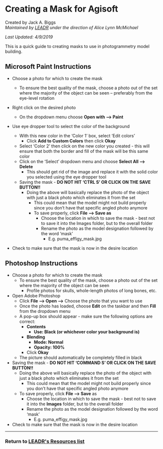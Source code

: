# Creating a Mask for Agisoft
Created by Jack A. Biggs
<br>*Maintained by [LEADR](http://leadr.msu.edu/) under the direction of Alice Lynn McMichael*

*Last Updated: 4/9/2019*

This is a quick guide to creating masks to use in photogrammetry model building.

## Microsoft Paint Instructions
* Choose a photo for which to create the mask
    * To ensure the best quality of the mask, choose a photo out of the set where the majority of the object can be seen – preferably from the eye-level rotation
* Right click on the desired photo
    * On the dropdown menu choose **Open with --> Paint**
* Use eye dropper tool to select the color of the background
    * With this new color in the ‘Color 1’ box, select ‘Edit colors’
        * Click **Add to Custom Colors** then click **Okay**
    * Select ‘Color 2’ then click on the new color you created - this will ensure that both the border and fill of the mask will be this same color
    * Click on the ‘Select’ dropdown menu and choose **Select All --> Delete**
        * This should get rid of the image and replace it with the solid color you selected using the eye dropper tool
    * Saving the mask - **DO NOT HIT ‘CTRL S’ OR CLICK ON THE SAVE BUTTON!!**
        * Doing the above will basically replace the photo of the object with just a black photo which eliminates it from the set
          * This could mean that the model might not build properly since you don’t have that specific angled photo anymore
          * To save properly, click **File --> Save as**
               * Choose the location in which to save the mask - best not to save it into the Images folder, but to the overall folder
               * Rename the photo as the model designation followed by the word ‘mask’
                  * E.g. puma_effigy_mask.jpg

* Check to make sure that the mask is now in the desire location

## Photoshop Instructions
* Choose a photo for which to create the mask
   * To ensure the best quality of the mask, choose a photo out of the set where the majority of the object can be seen
        * Profile photos for skulls, whole-length photos of long bones, etc.
* Open Adobe Photoshop
   * Click **File --> Open -->** Choose the photo that you want to use
   * Once the photo has loaded, choose **Edit** on the taskbar and then **Fill** from the dropdown menu
   * A pop-up box should appear - make sure the following options are correct:
      * **Contents**
         * **Use: Black (or whichever color your background is)**
      * **Blending**
         * **Mode: Normal**
         * **Opacity: 100%**
      * Click **Okay**
   * The picture should automatically be completely filled in black
* Saving the mask - **DO NOT HIT ‘COMMAND S’ OR CLICK ON THE SAVE BUTTON!!**
   * Doing the above will basically replace the photo of the object with just a black photo which eliminates it from the set
      * This could mean that the model might not build properly since you don’t have that specific angled photo anymore
   * To save properly, click **File --> Save** as
      * Choose the location in which to save the mask - best not to save it into the **Images** folder, but to the overall folder
      * Rename the photo as the model designation followed by the word ‘mask’
         * E.g. puma_effigy_mask.jpg
* Check to make sure that the mask is now in the desire location

-----
### Return to [LEADR's Resources list](https://leadr-msu.github.io/)
